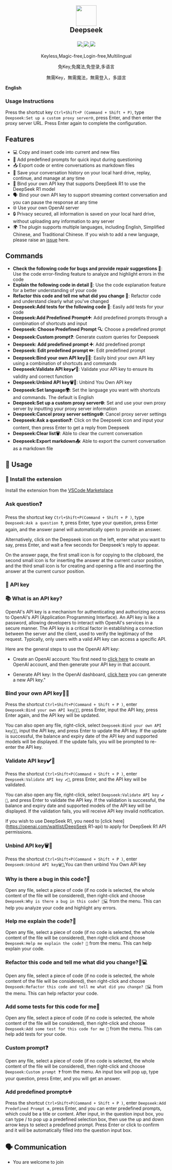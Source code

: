 <h2 align="center">
    <img src="https://static.docs-hub.com/deepseek.png" height="64">
    <br>Deepseek
</h2>
<h3 align="center">
    <a href="https://marketplace.visualstudio.com/items?itemName=colourafredi.vscode-deepseek" alt="Marketplace version">
        <img src="https://img.shields.io/visual-studio-marketplace/v/colourafredi.vscode-deepseek?label=VS%20Code%20Marketplace" />
    </a>
    <a href="https://marketplace.visualstudio.com/items?itemName=colourafredi.vscode-deepseek" alt="Marketplace download count">
        <img src="https://img.shields.io/visual-studio-marketplace/stars/colourafredi.vscode-deepseek" />
    </a>
    <a href="https://marketplace.visualstudio.com/items?itemName=colourafredi.vscode-deepseek" alt="Marketplace download count">
        <img src="https://img.shields.io/visual-studio-marketplace/d/colourafredi.vscode-deepseek?label=Downloads" />
    </a>
</h3>
<p align="center">Keyless,Magic-free,Login-free,Multilingual</p>
<p align="center" >免Key,免魔法,免登录,多语言</p>
<p align="center" >無需Key，無需魔法，無需登入，多語言</p>

**English**

### Usage Instructions

Press the shortcut key `Ctrl+Shift+P (Command + Shift + P)`, type `Deepseek:Set up a custom proxy server🌐`, press Enter, and then enter the proxy server URL. Press Enter again to complete the configuration.

## Features

- 💻 Copy and insert code into current and new files
- 🚀 Add predefined prompts for quick input during questioning
- 📤 Export code or entire conversations as markdown files
- 💾 Save your conversation history on your local hard drive, replay, continue, and manage at any time
- 🔑 Bind your own API key that supports DeepSeek R1 to use the DeepSeek R1 model
- 🗣️ Bind your own API key to support streaming context conversation and you can pause the response at any time
- 🌐 Use your own OpenAI server
- 🔒 Privacy secured, all information is saved on your local hard drive, without uploading any information to any server
- 🌍 The plugin supports multiple languages, including English, Simplified Chinese, and Traditional Chinese. If you wish to add a new language, please raise an [issue](https://github.com/zhangrenyang/vscode-deepseek/issues) here.

## Commands

- **Check the following code for bugs and provide repair suggestions 🐛**: Use the code error-finding feature to analyze and highlight errors in the code
- **Explain the following code in detail 💬**: Use the code explanation feature for a better understanding of your code
- **Refactor this code and tell me what did you change 🔧**: Refactor code and understand clearly what you've changed
- **Deepseek:Add tests for the following code 🧪**: Easily add tests for your code
- **Deepseek:Add Predefined Prompt➕**: Add predefined prompts through a combination of shortcuts and input
- **Deepseek: Choose Predefined Prompt 🔍**: Choose a predefined prompt
- **Deepseek:Custom prompt❓**: Generate custom queries for Deepseek
- **Deepseek: Add predefined prompt ➕**: Add predefined prompt
- **Deepseek: Edit predefined prompt ✏️**: Edit predefined prompt
- **Deepseek:Bind your own API key🔀🔑**: Easily bind your own API key using a combination of shortcuts and commands
- **Deepseek:Validate API key✔️🔑**: Validate your API key to ensure its validity and correct function
- **Deepseek:Unbind API key🗑️🔑**: Unbind You Own API key
- **Deepseek:Set language🌍**: Set the language you want with shortcuts and commands. The default is English
- **Deepseek:Set up a custom proxy server🌐**: Set and use your own proxy server by inputting your proxy server information
- **Deepseek:Cancel proxy server settings🌐**: Cancel proxy server settings
- **Deepseek:Ask a question❓**: Click on the Deepseek icon and input your content, then press Enter to get a reply from Deepseek
- **Deepseek:Clear list🗑️**: Able to clear the current conversation
- **Deepseek:Export markdown📤**: Able to export the current conversation as a markdown file

## 📖 Usage

### 🔧 Install the extension

Install the extension from the [VSCode Marketplace](https://marketplace.visualstudio.com/items?itemName=colourafredi.vscode-deepseek)

### Ask question❓

Press the shortcut key `Ctrl+Shift+P(Command + Shift + P )`, type `Deepseek:Ask a question ❓`, press Enter, type your question, press Enter again, and the answer panel will automatically open to provide an answer.

Alternatively, click on the Deepseek icon on the left, enter what you want to say, press Enter, and wait a few seconds for Deepseek's reply to appear.

On the answer page, the first small icon is for copying to the clipboard, the second small icon is for inserting the answer at the current cursor position, and the third small icon is for creating and opening a file and inserting the answer at the current cursor position.

### 🔑 API key

### 📚 What is an API key?

OpenAI's API key is a mechanism for authenticating and authorizing access to OpenAI's API (Application Programming Interface). An API key is like a password, allowing developers to interact with OpenAI's services in a secure manner. The API key is a critical factor in establishing a connection between the server and the client, used to verify the legitimacy of the request. Typically, only users with a valid API key can access a specific API.

Here are the general steps to use the OpenAI API key:

- Create an OpenAI account: You first need to [click here](https://platform.openai.com/signup) to create an OpenAI account, and then generate your API key in that account.

- Generate API key: In the OpenAI dashboard, [click here](https://platform.openai.com/account/api-keys) you can generate a new API key."

### Bind your own API key🔀🔑

Press the shortcut `Ctrl+Shift+P(Command + Shift + P )`, enter `Deepseek:Bind your own API key🔀🔑`, press Enter, input the API key, press Enter again, and the API key will be updated.

You can also open any file, right-click, select `Deepseek:Bind your own API key🔀🔑`, input the API key, and press Enter to update the API key. If the update is successful, the balance and expiry date of the API key and supported models will be displayed. If the update fails, you will be prompted to re-enter the API key.

### Validate API key✔️🔑

Press the shortcut `Ctrl+Shift+P(Command + Shift + P )`, enter `Deepseek:Validate API key ✔️🔑`, press Enter, and the API key will be validated.

You can also open any file, right-click, select `Deepseek:Validate API key ✔️🔑`, and press Enter to validate the API key. If the validation is successful, the balance and expiry date and supported models of the API key will be displayed. If the validation fails, you will receive API key invalid notification.

If you wish to use DeepSeek R1, you need to [click here](https://openai.com/waitlist/DeepSeek R1-api) to apply for DeepSeek R1 API permissions.

### Unbind API key🗑️🔑

Press the shortcut `Ctrl+Shift+P(Command + Shift + P )`, enter `Deepseek:Unbind API key🗑️🔑`,You can then unbind You Own API key

### Why is there a bug in this code?🐛

Open any file, select a piece of code (if no code is selected, the whole content of the file will be considered), then right-click and choose `Deepseek:Why is there a bug in this code? 🐛💻` from the menu. This can help you analyze your code and highlight any errors.

### Help me explain the code?💬

Open any file, select a piece of code (if no code is selected, the whole content of the file will be considered), then right-click and choose `Deepseek:Help me explain the code? 💬` from the menu. This can help explain your code.

### Refactor this code and tell me what did you change?🔧💻

Open any file, select a piece of code (if no code is selected, the whole content of the file will be considered), then right-click and choose `Deepseek:Refactor this code and tell me what did you change? 🔧💻` from the menu. This can help refactor your code.

### Add some tests for this code for me🧪

Open any file, select a piece of code (if no code is selected, the whole content of the file will be considered), then right-click and choose `Deepseek:Add some test for this code for me 🧪` from the menu. This can help add tests for your code.

### Custom prompt❓

Open any file, select a piece of code (if no code is selected, the whole content of the file will be considered), then right-click and choose `Deepseek:Custom prompt ❓` from the menu. An input box will pop up, type your question, press Enter, and you will get an answer.

### Add predefined prompts➕

Press the shortcut `Ctrl+Shift+P(Command + Shift + P )`, enter `Deepseek:Add Predefined Prompt ➕`, press Enter, and you can enter predefined prompts, which could be a title or content.
After input, in the question input box, you can type / to pop up a predefined selection box, then use the up and down arrow keys to select a predefined prompt. Press Enter or click to confirm and it will be automatically filled into the question input box.



## 🗣️ Communication

- You are welcome to join


